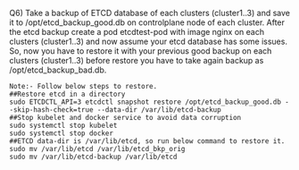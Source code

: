 Q6) Take a backup of ETCD database of each clusters (cluster1..3) and save it to /opt/etcd_backup_good.db on 
    controlplane node of each cluster.
    After the etcd backup create a pod etcdtest-pod with image nginx on each clusters (cluster1..3) 
    and now assume your etcd database has some issues. So, now you have to restore it with your previous 
    good backup on each clusters (cluster1..3) before restore you have to take again backup as /opt/etcd_backup_bad.db.

    Note:- Follow below steps to restore.
    ##Restore etcd in a directory
    sudo ETCDCTL_API=3 etcdctl snapshot restore /opt/etcd_backup_good.db --skip-hash-check=true --data-dir /var/lib/etcd-backup
    ##Stop kubelet and docker service to avoid data corruption
    sudo systemctl stop kubelet
    sudo systemctl stop docker
    ##ETCD data-dir is /var/lib/etcd, so run below command to restore it.
    sudo mv /var/lib/etcd /var/lib/etcd_bkp_orig
    sudo mv /var/lib/etcd-backup /var/lib/etcd
